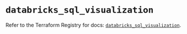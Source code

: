 # `databricks_sql_visualization`

Refer to the Terraform Registry for docs: [`databricks_sql_visualization`](https://registry.terraform.io/providers/databricks/databricks/1.33.0/docs/resources/sql_visualization).
